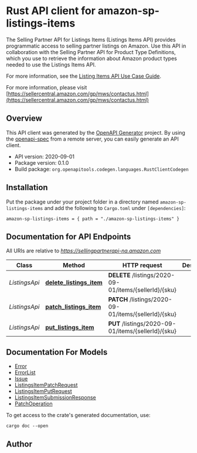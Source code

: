 # Rust API client for amazon-sp-listings-items

The Selling Partner API for Listings Items (Listings Items API) provides programmatic access to selling partner listings on Amazon. Use this API in collaboration with the Selling Partner API for Product Type Definitions, which you use to retrieve the information about Amazon product types needed to use the Listings Items API.

For more information, see the [Listing Items API Use Case Guide](doc:listings-items-api-v2020-09-01-use-case-guide).

For more information, please visit [https://sellercentral.amazon.com/gp/mws/contactus.html](https://sellercentral.amazon.com/gp/mws/contactus.html)

## Overview

This API client was generated by the [OpenAPI Generator](https://openapi-generator.tech) project.  By using the [openapi-spec](https://openapis.org) from a remote server, you can easily generate an API client.

- API version: 2020-09-01
- Package version: 0.1.0
- Build package: `org.openapitools.codegen.languages.RustClientCodegen`

## Installation

Put the package under your project folder in a directory named `amazon-sp-listings-items` and add the following to `Cargo.toml` under `[dependencies]`:

```
amazon-sp-listings-items = { path = "./amazon-sp-listings-items" }
```

## Documentation for API Endpoints

All URIs are relative to *https://sellingpartnerapi-na.amazon.com*

Class | Method | HTTP request | Description
------------ | ------------- | ------------- | -------------
*ListingsApi* | [**delete_listings_item**](docs/ListingsApi.md#delete_listings_item) | **DELETE** /listings/2020-09-01/items/{sellerId}/{sku} | 
*ListingsApi* | [**patch_listings_item**](docs/ListingsApi.md#patch_listings_item) | **PATCH** /listings/2020-09-01/items/{sellerId}/{sku} | 
*ListingsApi* | [**put_listings_item**](docs/ListingsApi.md#put_listings_item) | **PUT** /listings/2020-09-01/items/{sellerId}/{sku} | 


## Documentation For Models

 - [Error](docs/Error.md)
 - [ErrorList](docs/ErrorList.md)
 - [Issue](docs/Issue.md)
 - [ListingsItemPatchRequest](docs/ListingsItemPatchRequest.md)
 - [ListingsItemPutRequest](docs/ListingsItemPutRequest.md)
 - [ListingsItemSubmissionResponse](docs/ListingsItemSubmissionResponse.md)
 - [PatchOperation](docs/PatchOperation.md)


To get access to the crate's generated documentation, use:

```
cargo doc --open
```

## Author



